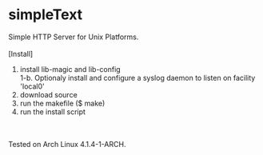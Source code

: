 # simpleText
Simple HTTP Server for Unix Platforms.
<br>
<br>
[Install]
1. install lib-magic and lib-config<br>
1-b. Optionaly install and configure a syslog daemon to listen on facility 'local0'<br>
2. download source<br>
3. run the makefile ($ make)<br>
4. run the install script<br>
<br>
<br>
Tested on Arch Linux 4.1.4-1-ARCH.
